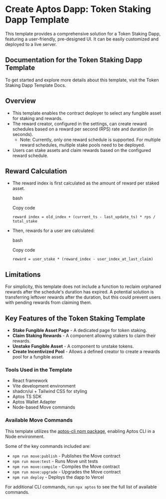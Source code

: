 Create Aptos Dapp: Token Staking Dapp Template
==============================================

This template provides a comprehensive solution for a Token Staking Dapp, featuring a user-friendly, pre-designed UI. It can be easily customized and deployed to a live server.

Documentation for the Token Staking Dapp Template
-------------------------------------------------

To get started and explore more details about this template, visit the Token Staking Dapp Template Docs.

Overview
--------

*   This template enables the contract deployer to select any fungible asset for staking and rewards.
*   The reward creator, configured in the settings, can create reward schedules based on a reward per second (RPS) rate and duration (in seconds).
    *   Note: Currently, only one reward schedule is supported. For multiple reward schedules, multiple stake pools need to be deployed.
*   Users can stake assets and claim rewards based on the configured reward schedule.

Reward Calculation
------------------

*   The reward index is first calculated as the amount of reward per staked asset.
    
    bash
    
    Copy code
    
    `reward index = old_index + (current_ts - last_update_ts) * rps / total_stake`
    
*   Then, rewards for a user are calculated:
    
    bash
    
    Copy code
    
    `reward = user_stake * (reward_index - user_index_at_last_claim)`
    

Limitations
-----------

For simplicity, this template does not include a function to reclaim orphaned rewards after the schedule's duration has expired. A potential solution is transferring leftover rewards after the duration, but this could prevent users with pending rewards from claiming them.

Key Features of the Token Staking Template
------------------------------------------

*   **Stake Fungible Asset Page** - A dedicated page for token staking.
*   **Claim Staking Rewards** - A component allowing stakers to claim their rewards.
*   **Unstake Fungible Asset** - A component to unstake tokens.
*   **Create Incentivized Pool** - Allows a defined creator to create a rewards pool for a fungible asset.

### Tools Used in the Template

*   React framework
*   Vite development environment
*   shadcn/ui + Tailwind CSS for styling
*   Aptos TS SDK
*   Aptos Wallet Adapter
*   Node-based Move commands

### Available Move Commands

This template utilizes the [aptos-cli npm package](https://github.com/aptos-labs/aptos-cli), enabling Aptos CLI in a Node environment.

Some of the key commands included are:

*   `npm run move:publish` - Publishes the Move contract
*   `npm run move:test` - Runs Move unit tests
*   `npm run move:compile` - Compiles the Move contract
*   `npm run move:upgrade` - Upgrades the Move contract
*   `npm run deploy` - Deploys the dapp to Vercel

For additional CLI commands, run `npx aptos` to see the full list of available commands.